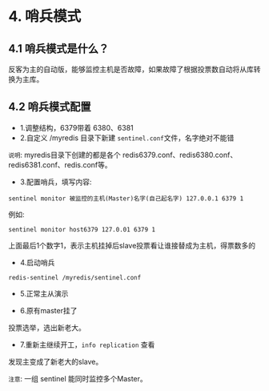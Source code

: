 # 4. 哨兵模式

## 4.1 哨兵模式是什么？

反客为主的自动版，能够监控主机是否故障，如果故障了根据投票数自动将从库转换为主库。


## 4.2 哨兵模式配置
* 1.调整结构，6379带着 6380、6381
* 2.自定义 /myredis 目录下新建 `sentinel.conf`文件，名字绝对不能错

`说明`: myredis目录下创建的都是各个 redis6379.conf、redis6380.conf、redis6381.conf、redis.conf等。

* 3.配置哨兵，填写内容:
```shell
sentinel monitor 被监控的主机(Master)名字(自己起名字) 127.0.0.1 6379 1
```
例如:
```shell
sentinel monitor host6379 127.0.01 6379 1
```
上面最后1个数字1，表示主机挂掉后slave投票看让谁接替成为主机，得票数多的

* 4.启动哨兵
```
redis-sentinel /myredis/sentinel.conf
```

* 5.正常主从演示

* 6.原有master挂了

投票选举，选出新老大。

* 7.重新主继续开工，`info replication` 查看

发现主变成了新老大的slave。

`注意`: 一组 sentinel 能同时监控多个Master。
